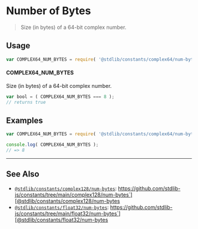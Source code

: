 <!--

@license Apache-2.0

Copyright (c) 2018 The Stdlib Authors.

Licensed under the Apache License, Version 2.0 (the "License");
you may not use this file except in compliance with the License.
You may obtain a copy of the License at

   http://www.apache.org/licenses/LICENSE-2.0

Unless required by applicable law or agreed to in writing, software
distributed under the License is distributed on an "AS IS" BASIS,
WITHOUT WARRANTIES OR CONDITIONS OF ANY KIND, either express or implied.
See the License for the specific language governing permissions and
limitations under the License.

-->

# Number of Bytes

> Size (in bytes) of a 64-bit complex number.

<section class="usage">

## Usage

```javascript
var COMPLEX64_NUM_BYTES = require( '@stdlib/constants/complex64/num-bytes' );
```

#### COMPLEX64_NUM_BYTES

Size (in bytes) of a 64-bit complex number.

```javascript
var bool = ( COMPLEX64_NUM_BYTES === 8 );
// returns true
```

</section>

<!-- /.usage -->

<section class="examples">

## Examples

<!-- TODO: better example -->

<!-- eslint no-undef: "error" -->

```javascript
var COMPLEX64_NUM_BYTES = require( '@stdlib/constants/complex64/num-bytes' );

console.log( COMPLEX64_NUM_BYTES );
// => 8
```

</section>

<!-- /.examples -->

<!-- Section for related `stdlib` packages. Do not manually edit this section, as it is automatically populated. -->

<section class="related">

* * *

## See Also

-   [`@stdlib/constants/complex128/num-bytes`][@stdlib/constants/complex128/num-bytes]: https://github.com/stdlib-js/constants/tree/main/complex128/num-bytes`][@stdlib/constants/complex128/num-bytes
-   [`@stdlib/constants/float32/num-bytes`][@stdlib/constants/float32/num-bytes]: https://github.com/stdlib-js/constants/tree/main/float32/num-bytes`][@stdlib/constants/float32/num-bytes

</section>

<!-- /.related -->

<!-- Section for all links. Make sure to keep an empty line after the `section` element and another before the `/section` close. -->

<section class="links">

<!-- <related-links> -->

[@stdlib/constants/complex128/num-bytes]: https://github.com/stdlib-js/constants/tree/main/complex128/num-bytes

[@stdlib/constants/float32/num-bytes]: https://github.com/stdlib-js/constants/tree/main/float32/num-bytes

<!-- </related-links> -->

</section>

<!-- /.links -->

